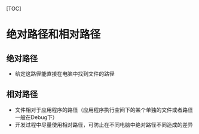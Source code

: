 [TOC]
# 绝对路径和相对路径
## 绝对路径
* 给定这路径能直接在电脑中找到文件的路径
## 相对路径
* 文件相对于应用程序的路径（应用程序执行空间下的某个单独的文件或者路径  一般在Debug下）
* 开发过程中尽量使用相对路径，可防止在不同电脑中绝对路径不同造成的差异